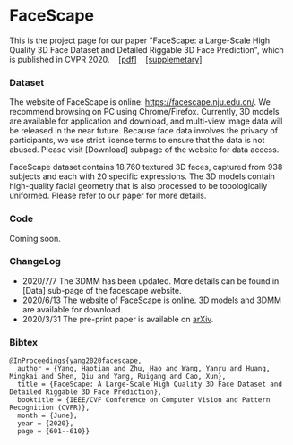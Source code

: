 # FaceScape

This is the project page for our paper "FaceScape: a Large-Scale High Quality 3D Face Dataset and Detailed Riggable 3D Face Prediction", which is published in CVPR 2020.  &nbsp;&nbsp; [[pdf]](https://openaccess.thecvf.com/content_CVPR_2020/papers/Yang_FaceScape_A_Large-Scale_High_Quality_3D_Face_Dataset_and_Detailed_CVPR_2020_paper.pdf) &nbsp;&nbsp; [[supplemetary]](https://openaccess.thecvf.com/content_CVPR_2020/supplemental/Yang_FaceScape_A_Large-Scale_CVPR_2020_supplemental.zip)

### Dataset

The website of FaceScape is online: https://facescape.nju.edu.cn/.  We recommend browsing on PC using Chrome/Firefox.  Currently, 3D models are available for application and download, and multi-view image data will be released in the near future.  Because face data involves the privacy of participants, we use strict license terms to ensure that the data is not abused. Please visit [Download] subpage of the website for data access.

FaceScape dataset contains 18,760 textured 3D faces, captured from 938 subjects and each with 20 specific expressions. The 3D models contain high-quality facial geometry that is also processed to be topologically uniformed.  Please refer to our paper for more details.


### Code

Coming soon.

### ChangeLog
* 2020/7/7 The 3DMM has been updated. More details can be found in [Data] sub-page of the facescape website.
* 2020/6/13 The website of FaceScape is [online](https://facescape.nju.edu.cn/). 3D models and 3DMM are available for download.
* 2020/3/31 The pre-print paper is available on [arXiv](https://arxiv.org/abs/2003.13989).

### Bibtex
```
@InProceedings{yang2020facescape,
  author = {Yang, Haotian and Zhu, Hao and Wang, Yanru and Huang, Mingkai and Shen, Qiu and Yang, Ruigang and Cao, Xun},
  title = {FaceScape: A Large-Scale High Quality 3D Face Dataset and Detailed Riggable 3D Face Prediction},
  booktitle = {IEEE/CVF Conference on Computer Vision and Pattern Recognition (CVPR)},
  month = {June},
  year = {2020},
  page = {601--610}}
```
